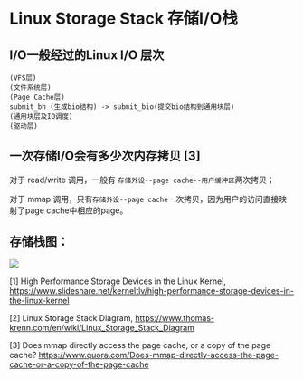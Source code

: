# Linux Storage Stack 存储I/O栈

## I/O一般经过的Linux I/O 层次

```
(VFS层)
(文件系统层)
(Page Cache层)
submit_bh (生成bio结构) -> submit_bio(提交bio结构到通用块层)
(通用块层及IO调度)
(驱动层)
```


## 一次存储I/O会有多少次内存拷贝 [3]

对于 read/write 调用，一般有 `存储外设--page cache--用户缓冲区`两次拷贝；

对于 mmap 调用，只有`存储外设--page cache`一次拷贝，因为用户的访问直接映射了page cache中相应的page。



## 存储栈图：

![](https://www.thomas-krenn.com/de/wikiDE/images/e/e0/Linux-storage-stack-diagram_v4.10.png)

[1] High Performance Storage Devices in the Linux Kernel, https://www.slideshare.net/kerneltlv/high-performance-storage-devices-in-the-linux-kernel

[2] Linux Storage Stack Diagram, https://www.thomas-krenn.com/en/wiki/Linux_Storage_Stack_Diagram

[3] Does mmap directly access the page cache, or a copy of the page cache? https://www.quora.com/Does-mmap-directly-access-the-page-cache-or-a-copy-of-the-page-cache